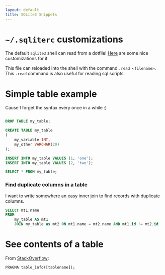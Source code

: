 ```yaml
---
layout: default
title: SQLite3 Snippets
---
```


# `~/.sqliterc` customizations

The default `sqlite3` shell can read from a dotfile! [Here](https://github.com/bbkane/dotfiles/tree/master/sqlite3) are some nice customizations for it

This file can reloaded into the shell with the command `.read <filename>`. This `.read` command is also useful for reading sql scripts.

# Simple table example

Cause I forget the syntax every once in a while :)


```sql

DROP TABLE my_table;

CREATE TABLE my_table
(
    my_variable INT,
    my_other VARCHAR(20)
);

INSERT INTO my_table VALUES (1, 'one');
INSERT INTO my_table VALUES (2, 'two');

SELECT * FROM my_table;
```

### Find duplicate columns in a table

I want to write somewhere an easy inner join to find records with duplicate
columns.

```sql
SELECT mt1.name 
FROM 
    my_table AS mt1
    JOIN my_table as mt2 ON mt1.name = mt2.name AND mt1.id != mt2.id
```

# See contents of a table

From [StackOverflow](https://stackoverflow.com/a/7679086/2958070):

```
PRAGMA table_info([tablename]);
```
